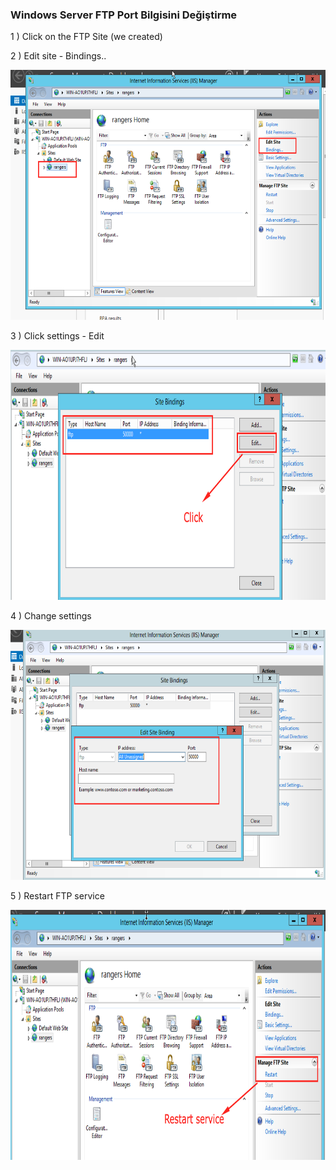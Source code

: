 ### Windows Server FTP Port Bilgisini Değiştirme


1 ) Click on the FTP Site (we created)

2 ) Edit site - Bindings..

<img src="/images/changeport.png" height="400" width="550"/>


3 ) Click settings - Edit

<img src="/images/edit.png" height="400" width="550"/>

4 ) Change settings

<img src="/images/changeport2.png" height="400" width="550"/>

5 ) Restart FTP service

<img src="/images/restart-service.png" height="400" width="550"/>
